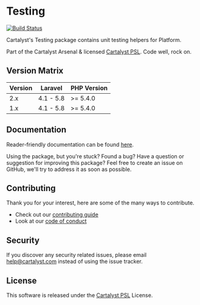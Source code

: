# Testing

[![Build Status][icon-travis]][link-travis]

Cartalyst's Testing package contains unit testing helpers for Platform.

Part of the Cartalyst Arsenal & licensed [Cartalyst PSL](LICENSE). Code well, rock on.

## Version Matrix

Version | Laravel   | PHP Version
------- | --------- | ------------
2.x     | 4.1 - 5.8 | >= 5.4.0
1.x     | 4.1 - 5.8 | >= 5.4.0

## Documentation

Reader-friendly documentation can be found [here][link-docs].

Using the package, but you're stuck? Found a bug? Have a question or suggestion for improving this package? Feel free to create an issue on GitHub, we'll try to address it as soon as possible.

## Contributing

Thank you for your interest, here are some of the many ways to contribute.

- Check out our [contributing guide](/.github/CONTRIBUTING.md)
- Look at our [code of conduct](/.github/CODE_OF_CONDUCT.md)

## Security

If you discover any security related issues, please email help@cartalyst.com instead of using the issue tracker.

## License

This software is released under the [Cartalyst PSL](LICENSE) License.

[link-docs]:   https://cartalyst.com/manual/testing
[link-travis]: https://travis-ci.com/cartalyst/testing

[icon-travis]: https://travis-ci.com/cartalyst/testing.svg?branch=2.0
